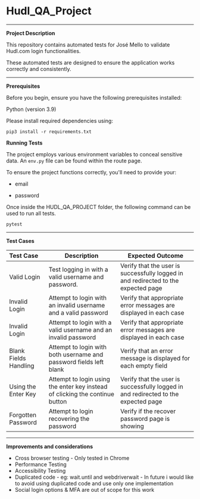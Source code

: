 # Hudl_QA_Project

----
 
**Project Description**

This repository contains automated tests for José Mello to validate Hudl.com login functionalities.

These automated tests are designed to ensure the application works correctly and consistently.

----------

**Prerequisites**

Before you begin, ensure you have the following prerequisites installed:

Python (version 3.9)

Please install required dependencies using:

`pip3 install -r requirements.txt`

**Running Tests**

The project employs various environment variables to conceal sensitive data. An `env.py` file can be found within the route page. 

To ensure the project functions correctly, you'll need to provide your:

- email

- password

Once inside the HUDL_QA_PROJECT folder, the following command can be used to run all tests.

`pytest`

-------


**Test Cases**



| Test Case             | Description                                                                  | Expected Outcome                                                                   |
|:----------------------|------------------------------------------------------------------------------|------------------------------------------------------------------------------------|
| Valid Login           | Test logging in with a valid username and password.                          | Verify that the user is successfully logged in and redirected to the expected page |
| Invalid Login         | Attempt to login with an invalid username and a valid password               | Verify that appropriate error messages are displayed in each case                  |
| Invalid Login         | Attempt to login with a valid username and an invalid password               | Verify that appropriate error messages are displayed in each case                  |
| Blank Fields Handling | Attempt to login with both username and password fields left blank           | Verify that an error message is displayed for each empty field                     |
| Using the Enter Key   | Attempt to login using the enter key instead of clicking the continue button | Verify that the user is successfully logged in and redirected to the expected page |
| Forgotten Password    | Attempt to login recovering the password                                     | Verify if the recover password page is showing                                     |

-------

**Improvements and considerations**

- Cross browser testing - Only tested in Chrome
- Performance Testing
- Accessibility Testing
- Duplicated code - eg: wait.until and webdriverwait - In future i would like to avoid using duplicated code and use only one implementation
- Social login options & MFA are out of scope for this work
